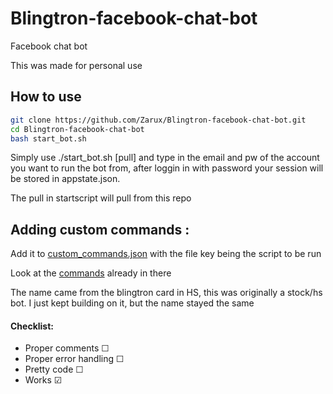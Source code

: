 # Blingtron-facebook-chat-bot
Facebook chat bot

This was made for personal use
## How to use
```bash
git clone https://github.com/Zarux/Blingtron-facebook-chat-bot.git
cd Blingtron-facebook-chat-bot
bash start_bot.sh
```

Simply use ./start_bot.sh [pull] and type in the email and pw of the account you want to run the bot from, after loggin in with password
your session will be stored in appstate.json.

The pull in startscript will pull from this repo

## Adding custom commands :

Add it to [custom_commands.json](https://github.com/Zarux/Blingtron-facebook-chat-bot/blob/master/src/custom_commands.json) with the file key being the script to be run

Look at the [commands](https://github.com/Zarux/Blingtron-facebook-chat-bot/tree/master/custom_commands) already in there



The name came from the blingtron card in HS, this was originally a stock/hs bot. 
I just kept building on it, but the name stayed the same


#### Checklist:

* Proper comments       ☐
* Proper error handling ☐
* Pretty code ☐
* Works ☑
